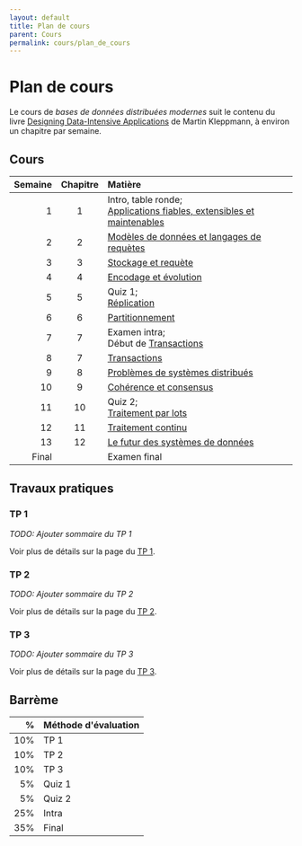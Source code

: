 ```yaml
---
layout: default
title: Plan de cours
parent: Cours
permalink: cours/plan_de_cours
---
```


# Plan de cours

Le cours de _bases de données distribuées modernes_ suit le contenu du livre 
[Designing Data-Intensive Applications](https://dataintensive.net) de Martin Kleppmann, à environ un
chapitre par semaine.

## Cours

| Semaine | Chapitre | Matière |
| ------: | :------: | :------ |
| 1       | 1        | Intro, table ronde; <br />[Applications fiables, extensibles et maintenables](contenu/ch1.md) |
| 2       | 2        | [Modèles de données et langages de requètes](contenu/ch2.md) |
| 3       | 3        | [Stockage et requète](contenu/ch3.md) |
| 4       | 4        | [Encodage et évolution](contenu/ch4.md) |
| 5       | 5        | Quiz 1; <br />[Réplication](contenu/ch5.md) |
| 6       | 6        | [Partitionnement](contenu/ch6.md) |
| 7       | 7        | Examen intra; <br />Début de [Transactions](contenu/ch7.md) |
| 8       | 7        | [Transactions](contenu/ch7.md) |
| 9       | 8        | [Problèmes de systèmes distribués](contenu/ch8.md) |
| 10      | 9        | [Cohérence et consensus](contenu/ch9.md) |
| 11      | 10       | Quiz 2; <br />[Traitement par lots](contenu/ch10.md) |
| 12      | 11       | [Traitement continu](contenu/ch11.md) |
| 13      | 12       | [Le futur des systèmes de données](contenu/ch12.md) |
| Final   |          | Examen final |

## Travaux pratiques

### TP 1

_TODO: Ajouter sommaire du TP 1_

Voir plus de détails sur la page du [TP 1](../tp/tp1.md).

### TP 2

_TODO: Ajouter sommaire du TP 2_

Voir plus de détails sur la page du [TP 2](../tp/tp2.md).

### TP 3

_TODO: Ajouter sommaire du TP 3_

Voir plus de détails sur la page du [TP 3](../tp/tp3.md).

## Barrème 

| %   | Méthode d'évaluation    |
| --: | :---------------------- |
| 10% | TP 1                    |
| 10% | TP 2                    |
| 10% | TP 3                    |
| 5%  | Quiz 1                  |
| 5%  | Quiz 2                  |
| 25% | Intra                   |
| 35% | Final                   |